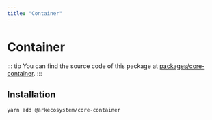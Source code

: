 ```yaml
---
title: "Container"
---
```


# Container

::: tip
You can find the source code of this package at [packages/core-container](https://github.com/ArkEcosystem/core/tree/master/packages/core-container).
:::

## Installation

```bash
yarn add @arkecosystem/core-container
```
